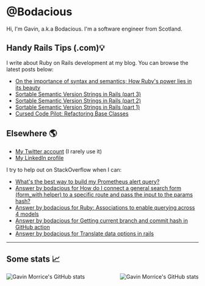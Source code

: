 # @Bodacious

Hi, I'm Gavin, a.k.a Bodacious. I'm a software engineer from Scotland.

## Handy Rails Tips (.com)💡

I write about Ruby on Rails development at my blog. You can browse the latest posts below:

<!-- BLOG-POST-LIST:START -->
- [On the importance of syntax and semantics; How Ruby&#39;s power lies in its beauty](https://handyrailstips.com/2025/04/15/syntax-and-semantics.html)
- [Sortable Semantic Version Strings in Rails &lpar;part 3&rpar;](https://handyrailstips.com/2025/01/30/sortable-semantic-version-strings-in-rails-part-3.html)
- [Sortable Semantic Version Strings in Rails &lpar;part 2&rpar;](https://handyrailstips.com/2025/01/01/sortable-semantic-version-strings-in-rails-part-2.html)
- [Sortable Semantic Version Strings in Rails &lpar;part 1&rpar;](https://handyrailstips.com/2025/01/01/sortable-semantic-version-strings-in-rails-part-1.html)
- [Cursed Code Pilot: Refactoring Base Classes](https://handyrailstips.com/video/2024/05/30/cursed-code-abstract-base-class-composition.html)
<!-- BLOG-POST-LIST:END -->

## Elsewhere 🌎

- [My Twitter account][twitter] (I rarely use it)
- [My LinkedIn profile][linkedin]

I try to help out on StackOverflow when I can:

<!-- SO-LIST:START -->
- [What&#39;s the best way to build my Prometheus alert query?](https://stackoverflow.com/questions/79671923/whats-the-best-way-to-build-my-prometheus-alert-query)
- [Answer by bodacious for How do I connect a general search form &lpar;form_with helper&rpar; to a specific route and pass the input to the params hash?](https://stackoverflow.com/questions/71656367/how-do-i-connect-a-general-search-form-form-with-helper-to-a-specific-route-an/71680654#71680654)
- [Answer by bodacious for Ruby: Associations to enable querying across 4 models](https://stackoverflow.com/questions/71579719/ruby-associations-to-enable-querying-across-4-models/71589300#71589300)
- [Answer by bodacious for Getting current branch and commit hash in GitHub action](https://stackoverflow.com/questions/58886293/getting-current-branch-and-commit-hash-in-github-action/71240351#71240351)
- [Answer by bodacious for Translate data options in rails](https://stackoverflow.com/questions/71208322/translate-data-options-in-rails/71210441#71210441)
<!-- SO-LIST:END -->

---

## Some stats 📈

<img align="left"
     src="https://github-readme-stats.vercel.app/api?username=bodacious&count_private=true&show_icons=true"
     alt="Gavin Morrice's GitHub stats"
     loading="lazy" />

<img align="right"
    src="https://github-readme-stats.vercel.app/api/top-langs/?username=bodacious"
    alt="Gavin Morrice's GitHub stats"
    loading="lazy" />

<!-- Links -->

[twitter]: https://twitter.com/morriceGavin
[linkedin]: https://www.linkedin.com/in/gavinmorrice/
